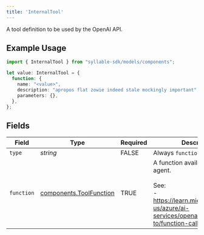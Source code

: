```yaml
---
title: 'InternalTool'
---
```


A tool definition to be used by the OpenAI API.

## Example Usage

```typescript
import { InternalTool } from "syllable-sdk/models/components";

let value: InternalTool = {
  function: {
    name: "<value>",
    description: "apropos flat zowie indeed stale mockingly important",
    parameters: {},
  },
};
```

## Fields

| Field                                                                                                                        | Type                                                                                                                         | Required                                                                                                                     | Description                                                                                                                  |
| ---------------------------------------------------------------------------------------------------------------------------- | ---------------------------------------------------------------------------------------------------------------------------- | ---------------------------------------------------------------------------------------------------------------------------- | ---------------------------------------------------------------------------------------------------------------------------- |
| `type`                                                                                                                       | *string*                                                                                                                     | FALSE                                                                                                           | Always `function`.                                                                                                           |
| `function`                                                                                                                   | [components.ToolFunction](/sdk-docs/models/components/toolfunction)                                                           | TRUE                                                                                                           | A function available to an agent.<br/><br/>See:<br/>- https://learn.microsoft.com/en-us/azure/ai-services/openai/how-to/function-calling |